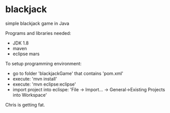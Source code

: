 # blackjack
simple blackjack game in Java

Programs and libraries needed:
* JDK 1.8
* maven
* eclipse mars

To setup programming environment:
* go to folder 'blackjackGame' that contains 'pom.xml'
* execute:  'mvn install'
* execute:  'mvn eclipse:eclipse'
* import project into eclispe: 'File -> Import… -> General->Existing Projects into Workspace' 

Chris is getting fat.